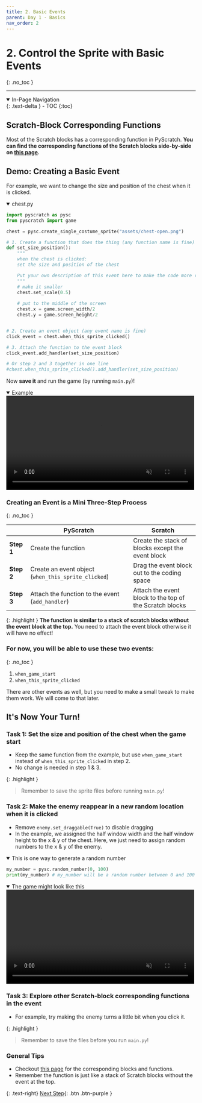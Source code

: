 ```yaml
---
title: 2. Basic Events
parent: Day 1 - Basics
nav_order: 2
---
```


# 2. Control the Sprite with Basic Events
{: .no_toc }

---
<details open markdown="block">
  <summary>
    In-Page Navigation
  </summary>
  {: .text-delta }
- TOC
{:toc}
</details>


## Scratch-Block Corresponding Functions
Most of the Scratch blocks has a corresponding function in PyScratch. <b>You can find the corresponding functions of the Scratch blocks side-by-side on <a href="../../corresponding-scratch-blocks/1-motion" target="_blank">this page</a>. </b>


## Demo: Creating a Basic Event
For example, we want to change the size and position of the chest when it is clicked. 
<details open markdown="block">
  <summary>
    chest.py
  </summary>

```python
import pyscratch as pysc
from pyscratch import game

chest = pysc.create_single_costume_sprite("assets/chest-open.png")

# 1. Create a function that does the thing (any function name is fine)
def set_size_position(): 
    """
    when the chest is clicked:
    set the size and position of the chest

    Put your own description of this event here to make the code more readable
    """ 
    # make it smaller
    chest.set_scale(0.5)
    
    # put to the middle of the screen
    chest.x = game.screen_width/2 
    chest.y = game.screen_height/2 


# 2. Create an event object (any event name is fine)
click_event = chest.when_this_sprite_clicked() 

# 3. Attach the function to the event block
click_event.add_handler(set_size_position) 

# Or step 2 and 3 together in one line
#chest.when_this_sprite_clicked().add_handler(set_size_position) 
```
</details>

Now **save it** and run the game (by running `main.py`)!

<details open markdown="block">
  <summary>
    Example
  </summary>

  <video autoplay loop muted playsinline style="max-width: 100%"  width="500">
    <source src="{{ site.cdn_url }}tut-day1/2-1.mp4" type="video/mp4">
    Your browser does not support the video tag.
    </video>    
</details>




### Creating an Event is a Mini Three-Step Process
{: .no_toc }

| |PyScratch|Scratch|
|-|-------|---------|
|**Step 1**|Create the function|Create the stack of blocks except the event block|
|**Step 2**|Create an event object (`when_this_sprite_clicked`)|Drag the event block out to the coding space|
|**Step 3**|Attach the function to the event (`add_handler`)|Attach the event block to the top of the Scratch blocks|

{: .highlight }
**The function is similar to a stack of scratch blocks without the event block at the top.** You need to attach the event block otherwise it will have no effect!


### For now, you will be able to use these two events:
{: .no_toc }
1. `when_game_start`
1. `when_this_sprite_clicked`

There are other events as well, but you need to make a small tweak to make them work. We will come to that later. 


## It's Now Your Turn!

### Task 1: Set the size and position of the chest when the game start
- Keep the same function from the example, but use `when_game_start` instead of `when_this_sprite_clicked` in step 2. 
- No change is needed in step 1 & 3. 

{: .highlight }
> Remember to save the sprite files before running `main.py`!

### Task 2: Make the enemy reappear in a new random location when it is clicked
- Remove `enemy.set_draggable(True)` to disable dragging
- In the example, we assigned the half window width and the half window height to the x & y of the chest. Here, we just need to assign random numbers to the x & y of the enemy. 
<details open markdown="block">
  <summary>
    This is one way to generate a random number
  </summary>

```python
my_number = pysc.random_number(0, 100)
print(my_number) # my_number will be a random number between 0 and 100
```
</details>

<details open markdown="block">
  <summary>
    The game might look like this
  </summary>

  <video autoplay loop muted playsinline style="max-width: 100%"  width="500">
    <source src="{{ site.cdn_url }}tut-day1/2-2.mp4" type="video/mp4">
    Your browser does not support the video tag.
    </video>    
</details>

### Task 3: Explore other Scratch-block corresponding functions in the event
- For example, try making the enemy turns a little bit when you click it. 

{: .highlight }
> Remember to save the files before you run `main.py`!




### General Tips
- Checkout <a href="../../corresponding-scratch-blocks/1-motion" target="_blank">this page</a> for the corresponding blocks and functions. 
- Remember the function is just like a stack of Scratch blocks without the event at the top.

{: .text-right}
[Next Step](./3-flow-control){: .btn .btn-purple }


